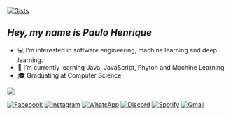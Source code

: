 [![Gists](topOfReadme.gif)](https://gist.github.com/pheiterer)

## ___Hey, my name is Paulo Henrique___
- :computer: I’m interested in software engineering, machine learning and deep learning.
- :bookmark_tabs: I’m currently learning Java, JavaScript, Phyton and Machine Learning
- :mortar_board: Graduating at Computer Science

<a href="#"><img align="center" src="https://github-readme-stats.vercel.app/api/top-langs/?username=rydelmorgan&count_weight=0.5&layout=compact&theme=transparent&hide_title=true&text_color=ffffff&hide_border=true"></a>

  [![Facebook](facebook.png)](https://www.facebook.com/profile.php?id=100003129759962) [![Instagram](Instagram.png)](https://www.instagram.com/ph.eiterer/) [![WhatsApp](whatsapp.png)](https://wa.me/qr/CTCISFPDHBD3K1) [![Discord](discord.png)](https://discordapp.com/users/241554560890737633/) [![Spotify](spotify.png)](https://open.spotify.com/user/pheiterer?si=YvA5UGNKTFiHxdxwKW3Gyg&utm_source=copy-link) [![Gmail](gmail.png)](mailto:pheiterer@hotmail.com)
